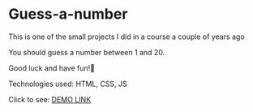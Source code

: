 # Guess-a-number

This is one of the small projects I did in a course a couple of years ago

You should guess a number between 1 and 20. 

Good luck and have fun!🙂


Technologies used: HTML, CSS, JS

Click to see: [DEMO LINK](https://vasylzinchenko.github.io/Guess-a-number/index.html)
